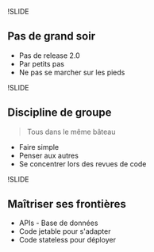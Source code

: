 !SLIDE
## Pas de grand soir

- Pas de release 2.0
- Par petits pas
- Ne pas se marcher sur les pieds


!SLIDE
## Discipline de groupe

> Tous dans le même bâteau

- Faire simple
- Penser aux autres
- Se concentrer lors des revues de code


!SLIDE
## Maîtriser ses frontières
- APIs - Base de données
- Code jetable pour s'adapter
- Code stateless pour déployer
